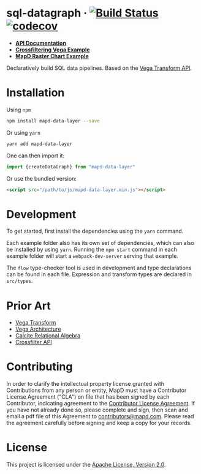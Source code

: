 # sql-datagraph &middot; [![Build Status](https://travis-ci.com/mapd/mapd-data-layer.svg?token=PevoQNBcptry9Dnrqejy&branch=master)](https://travis-ci.com/mapd/mapd-data-layer) [![codecov](https://codecov.io/gh/mapd/mapd-data-layer/branch/master/graph/badge.svg?token=J68Anjg8je)](https://codecov.io/gh/mapd/mapd-data-layer)

* [**API Documentation**](docs/API.md)
* [**Crossfiltering Vega Example**](https://mapd.github.io/metis/examples/vega/)
* [**MapD Raster Chart Example**](https://mapd.github.io/mapd-data-layer/example/mapd-charting)

Declaratively build SQL data pipelines. Based on the [Vega Transform API](https://vega.github.io/vega/docs/transforms/).

# Installation

Using `npm`

```bash
npm install mapd-data-layer --save
```

Or using `yarn`

```bash
yarn add mapd-data-layer
```

One can then import it:

```js
import {createDataGraph} from "mapd-data-layer"
```

Or use the bundled version:

```html
<script src="/path/to/js/mapd-data-layer.min.js"></script>
```

# Development

To get started, first install the dependencies using the `yarn` command.

Each example folder also has its own set of dependencies, which can also be installed by using `yarn`. Running the `npm start` command in each example folder will start a `webpack-dev-server` serving that example.

The `flow` type-checker tool is used in development and type declarations can be found in each file. Expression and transform types are declared in `src/types`.

# Prior Art
* [Vega Transform](https://vega.github.io/vega/docs/transforms/)
* [Vega Architecture](http://idl.cs.washington.edu/papers/reactive-vega-architecture/)
* [Calcite Relational Algebra](https://calcite.apache.org/docs/algebra.html)
* [Crossfilter API](https://github.com/square/crossfilter/wiki/API-Reference)

# Contributing

In order to clarify the intellectual property license granted with Contributions from any person or entity, MapD must have a Contributor License Agreement ("CLA") on file that has been signed by each Contributor, indicating agreement to the [Contributor License Agreement](CLA.md). If you have not already done so, please complete and sign, then scan and email a pdf file of this Agreement to [contributors@mapd.com](mailto:contributors@mapd.com). Please read the agreement carefully before signing and keep a copy for your records.

# License

This project is licensed under the [Apache License, Version 2.0](https://www.apache.org/licenses/LICENSE-2.0).
